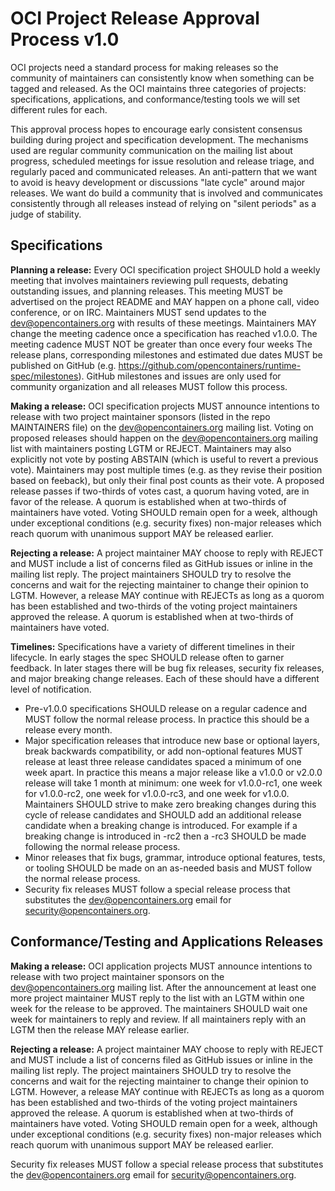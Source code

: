 # OCI Project Release Approval Process v1.0

OCI projects need a standard process for making releases so the community of maintainers can consistently know when something can be tagged and released. As the OCI maintains three categories of projects: specifications, applications, and conformance/testing tools we will set different rules for each.

This approval process hopes to encourage early consistent consensus building during project and specification development. The mechanisms used are regular community communication on the mailing list about progress, scheduled meetings for issue resolution and release triage, and regularly paced and communicated releases. An anti-pattern that we want to avoid is heavy development or discussions "late cycle" around major releases. We want do build a community that is involved and communicates consistently through all releases instead of relying on "silent periods" as a judge of stability.

## Specifications

**Planning a release:** Every OCI specification project SHOULD hold a weekly meeting that involves maintainers reviewing pull requests, debating outstanding issues, and planning releases. This meeting MUST be advertised on the project README and MAY happen on a phone call, video conference, or on IRC. Maintainers MUST send updates to the dev@opencontainers.org with results of these meetings. Maintainers MAY change the meeting cadence once a specification has reached v1.0.0. The meeting cadence MUST NOT be greater than once every four weeks The release plans, corresponding milestones and estimated due dates MUST be published on GitHub (e.g. https://github.com/opencontainers/runtime-spec/milestones). GitHub milestones and issues are only used for community organization and all releases MUST follow this process.

**Making a release:** OCI specification projects MUST announce intentions to release with two project maintainer sponsors (listed in the repo MAINTAINERS file) on the dev@opencontainers.org mailing list. Voting on proposed releases should happen on the dev@opencontainers.org mailing list with maintainers posting LGTM or REJECT. Maintainers may also explicitly not vote by posting ABSTAIN (which is useful to revert a previous vote). Maintainers may post multiple times (e.g. as they revise their position based on feeback), but only their final post counts as their vote. A proposed release passes if two-thirds of votes cast, a quorum having voted, are in favor of the release. A quorum is established when at two-thirds of maintainers have voted. Voting SHOULD remain open for a week, although under exceptional conditions (e.g. security fixes) non-major releases which reach quorum with unanimous support MAY be released earlier.

**Rejecting a release:** A project maintainer MAY choose to reply with REJECT and MUST include a list of concerns filed as GitHub issues or inline in the mailing list reply. The project maintainers SHOULD try to resolve the concerns and wait for the rejecting maintainer to change their opinion to LGTM. However, a release MAY continue with REJECTs as long as a quorom has been established and two-thirds of the voting project maintainers approved the release. A quorum is established when at two-thirds of maintainers have voted.

**Timelines:** Specifications have a variety of different timelines in their lifecycle. In early stages the spec SHOULD release often to garner feedback. In later stages there will be bug fix releases, security fix releases, and major breaking change releases. Each of these should have a different level of notification.

- Pre-v1.0.0 specifications SHOULD release on a regular cadence and MUST follow the normal release process. In practice this should be a release every month.
- Major specification releases that introduce new base or optional layers, break backwards compatibility, or add non-optional features MUST release at least three release candidates spaced a minimum of one week apart. In practice this means a major release like a v1.0.0 or v2.0.0 release will take 1 month at minimum: one week for v1.0.0-rc1, one week for v1.0.0-rc2, one week for v1.0.0-rc3, and one week for v1.0.0. Maintainers SHOULD strive to make zero breaking changes during this cycle of release candidates and SHOULD add an additional release candidate when a breaking change is introduced. For example if a breaking change is introduced in -rc2 then a -rc3 SHOULD be made following the normal release process.
- Minor releases that fix bugs, grammar, introduce optional features, tests, or tooling SHOULD be made on an as-needed basis and MUST follow the normal release process.
- Security fix releases MUST follow a special release process that substitutes the dev@opencontainers.org email for security@opencontainers.org.

## Conformance/Testing and Applications Releases

**Making a release:** OCI application projects MUST announce intentions to release with two project maintainer sponsors on the dev@opencontainers.org mailing list. After the announcement at least one more project maintainer MUST reply to the list with an LGTM within one week for the release to be approved. The maintainers SHOULD wait one week for maintainers to reply and review. If all maintainers reply with an LGTM then the release MAY release earlier.

**Rejecting a release:** A project maintainer MAY choose to reply with REJECT and MUST include a list of concerns filed as GitHub issues or inline in the mailing list reply. The project maintainers SHOULD try to resolve the concerns and wait for the rejecting maintainer to change their opinion to LGTM. However, a release MAY continue with REJECTs as long as a quorom has been established and two-thirds of the voting project maintainers approved the release. A quorum is established when at two-thirds of maintainers have voted. Voting SHOULD remain open for a week, although under exceptional conditions (e.g. security fixes) non-major releases which reach quorum with unanimous support MAY be released earlier.

Security fix releases MUST follow a special release process that substitutes the dev@opencontainers.org email for security@opencontainers.org.
